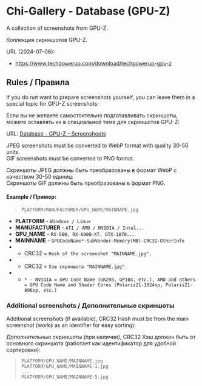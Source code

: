 # Chi-Gallery - Database (GPU-Z)

A collection of screenshots from GPU-Z.

Коллекция скриншотов GPU-Z.

URL (2024-07-06):
- https://www.techpowerup.com/download/techpowerup-gpu-z


## Rules / Правила

If you do not want to prepare screenshots yourself, you can leave them in a special topic for GPU-Z screenshots:

Если вы не желаете самостоятельно подготавливать скриншоты, можете оставлять их в специальной теме для скриншотов GPU-Z:

URL: [Database - GPU-Z - Screenshoots](https://github.com/Shedou/Chi-Gallery/discussions/2)

JPEG screenshots must be converted to WebP format with quality 30-50 units.\
GIF screenshots must be converted to PNG format.

Скриншоты JPEG должны быть преобразованы в формат WebP с качеством 30-50 единиц.\
Скриншоты GIF должны быть преобразованы в формат PNG.

#### Example / Пример:
> `PLATFORM/MANUFACTURER/GPU_NAME/MAINNAME.jpg`

- **PLATFORM** - `Windows / Linux`
- **MANUFACTURER** - `ATI / AMD / NVIDIA / Intel...`
- **GPU_NAME** - `RX-560, RX-6900-XT, GTX-1070...`
- **MAINNAME** - `GPUCodeName*-SubVendor-Memory(MB)-CRC32-OtherInfo`
- - CRC32 = `Hash of the screenshot "MAINNAME.jpg".`
- - CRC32 = `Хэш скриншота "MAINNAME.jpg".`
- - `* - NVIDIA = GPU Code Name (GK208, GP104, etc.), AMD and others = GPU Code Name and Shader Cores (Polaris21-1024sp, Polaris21-896sp, etc.)`


### Additional screenshots / Дополнительные скриншоты

Additional screenshots (if available), CRC32 Hash must be from the main screenshot (works as an identifier for easy sorting):

Дополнительные скриншоты (при наличии), CRC32 Хэш должен быть от основного скриншота (работает как идентификатор для удобной сортировки):

> `PLATFORM/GPU_NAME/MAINNAME.jpg`\
> `PLATFORM/GPU_NAME/MAINNAME-1.jpg`\
> `...`\
> `PLATFORM/GPU_NAME/MAINNAME-5.jpg`

